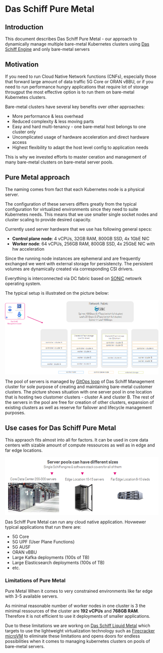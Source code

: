 # Das Schiff Pure Metal

## Introduction
This document describes Das Schiff Pure Metal - our approach to dynamically manage multiple bare-metal Kubernetes clusters using [Das Schiff Engine](README) and only bare-metal servers

## Motivation

If you need to run Cloud Native Network functions (CNFs), especially those that forward large amount of data traffic 5G Core or ORAN vBBU, or if you need to run performance hungry applications that require lot of storage througput the most effective option is to run them on bare-metal Kubernetes clusters. 

Bare-metal clusters have several key benefits over other approaches:
* More performance & less overhead
* Reduced complexity & less moving parts
* Easy and hard multi-tenancy - one bare-metal host belongs to one cluster only
* Uncomplicated usage of hardware acceleration and direct hardware access
* Highest flexibility to adapt the host level config to application needs

This is why we invested efforts to master ceration and management of many bare-metal clusters on bare-metal server pools.

## Pure Metal approach

The naming comes from fact that each Kubernetes node is a physical server.

The configuration of these servers differs greatly from the typical configuration for virtualized environments since they need to suite Kubernetes needs. This means that we use smaller single socket nodes and cluster scaling to provide desired capacity.

Currently used server hardware that we use has following general specs:
* **Control plane node**: 4 vCPUs, 32GB RAM, 800GB SSD, 4x 1GbE NIC
* **Worker node**: 64 vCPUs, 256GB RAM, 800GB SSD, 4x 25GbE NIC with hw acceleration

Since the running node instances are ephemeral and are frequently exchanged we went with external storage for persistencty. The persistent volumes are dynamically created via corresponding CSI drivers.

Everything is interconnected via DC fabric based on [SONiC](https://azure.github.io/SONiC/) netowrk operating system.

The typical setup is illustrated on the picture below:

<p align="center"><img src="images/schiff-pure-metal-illustration.png" align="center"></p>

The pool of servers is managed by [GitOps loop](README#das-schiff-loop) of Das Schiff Management cluster for sole purpose of creating and maintaining bare-metal customer clusters. The picture shows situation with one server pool in one location that is hosting two clustomer clusters - cluster A and cluster B. The rest of the servers in the pool are free for creation of other clusters, expansion of existing clusters as well as reserve for failover and lifecycle management purposes. 


## Use cases for Das Schiff Pure Metal

This appraoch fits almost into all for factors. It can be used in core data centers with sizable amount of compute ressources as well as in edge and far edge locations.

<p align="center"><img src="images/schiff-server-pools.png" align="center"></p>

Das Schiff Pure Metal can run any cloud native application. Hovwewer typical applications that run there are:
* 5G Core
* 5G UPF (User Plane Functions)
* 5G AUSF
* ORAN vBBU
* Large Kafka deployments (100s of TB)
* Large Elasticsearch deployments (100s of TB)
* etc.

### Limitations of Pure Metal

Pure Metal When it comes to very constrained environments like far edge with 3-5 available servers.

As minimal reasonable number of worker nodes in one cluster is 3 the minimal ressources of the cluster are **192 vCPUs** and **768GB RAM**. Therefore it is not efficient to use it deployments of smaller applications.

Due to these limitations we are workng on [Das Schiff Liquid Metal](schiff-liquid-metal) which targets to use the lightweight virtualization technology such as [Firecracker microVM](https://github.com/firecracker-microvm/firecracker) to eliminate these limitations and opens doors for endless possibilities when it comes to managing kubernetes clusters on pools of bare-metal servers.
